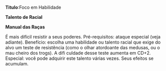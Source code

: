 **Titulo**:Foco em Habilidade

**Talento de Racial**

**Manual das Raças**

 É mais difícil resistir a seus poderes. Pré-requisitos: ataque especial (veja adiante). Benefício: escolha uma habilidade ou talento racial que exige do alvo um teste de resistência (como o olhar atordoante das medusas, ou o mau cheiro dos trogs). A difi culdade desse teste aumenta em CD+2. Especial: você pode adquirir este talento várias vezes. Seus efeitos se acumulam.